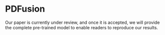 # PDFusion
Our paper is currently under review, and once it is accepted, we will provide the complete pre-trained model to enable readers to reproduce our results.
